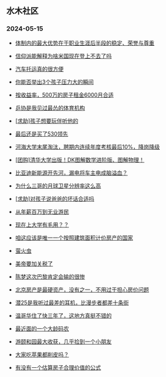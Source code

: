 ## 水木社区 
### 2024-05-15

+ [体制内的最大优势在于职业生涯后半段的稳定、荣誉与尊重](https://www.mysmth.net/nForum/article/WorkingLife/44490)

+ [信仰派能解释为啥米国现在登上不去了吗](https://www.mysmth.net/nForum/article/Aero/439074)

+ [汽车托运真的很方便](https://www.mysmth.net/nForum/article/AutoTravel/13653974)

+ [你能否举出3个孩子压力大的瞬间](https://www.mysmth.net/nForum/article/ChildEducation/2381392)

+ [按收益率，500万的房子租金6000月合适](https://www.mysmth.net/nForum/article/OurEstate/2974191)

+ [乒协是我见过最怂的体育机构](https://www.mysmth.net/nForum/article/Pingpang/3847)

+ [[求助]孩子想要玩伴听他的](https://www.mysmth.net/nForum/article/FamilyLife/1766695767)

+ [最后还是买了530领先](https://www.mysmth.net/nForum/article/AutoWorld/1944830757)

+ [河海大学末尾淘汰，聘期内连续年度考核最后10%，降岗降级](https://www.mysmth.net/nForum/article/QingJiao/865231)

+ [[团购]清华大学出版！DK图解数学进阶版、图解物理！](https://www.mysmth.net/nForum/article/ADAgent_TG/1321292)

+ [比亚迪新能源开先河，漏电将车主电成脑溢血？](https://www.mysmth.net/nForum/article/AutoWorld/1944831223)

+ [为什么三哥的月球卫星分辨率这么高](https://www.mysmth.net/nForum/article/Aero/440224)

+ [[求助]对孩子说爸爸的坏话合适吗](https://www.mysmth.net/nForum/article/FamilyLife/1766697641)

+ [从年薪百万到无业游民](https://www.mysmth.net/nForum/article/WorkingLife/44509)

+ [现在上大学有毛用？？](https://www.mysmth.net/nForum/article/GaoKao/555398)

+ [咱这应该是唯一一个按照建筑面积计价房产的国家](https://www.mysmth.net/nForum/article/OurEstate/2975111)

+ [萤火虫](https://www.mysmth.net/nForum/article/DSLR/808765139)

+ [美帝要加关税了](https://www.mysmth.net/nForum/article/Stock/10846868)

+ [陈梦这次巴黎肯定会输的很惨](https://www.mysmth.net/nForum/article/Pingpang/4074)

+ [北京房产是最硬资产，没有之一，不用过于担心房价问题](https://www.mysmth.net/nForum/article/OurEstate/2974860)

+ [潜25是我听过最差的耳机，比漫步者都差十条街](https://www.mysmth.net/nForum/article/HIFI/188437)

+ [温哥华住了快三年了，这地方真挺不错的](https://www.mysmth.net/nForum/article/Canada/97065)

+ [最近面的一个大龄码农](https://www.mysmth.net/nForum/article/WorkingLife/45190)

+ [游颐和园最大收获，几乎捡到一个小朋友](https://www.mysmth.net/nForum/article/ChildEducation/2381236)

+ [大家吃苹果都削皮吗？](https://www.mysmth.net/nForum/article/Food/1709943)

+ [有没有一个估算房子合理价值的公式](https://www.mysmth.net/nForum/article/OurEstate/2975071)

